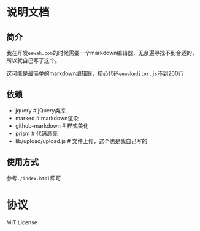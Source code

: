 # 说明文档

## 简介

我在开发`eewak.com`的时候需要一个markdown编辑器，无奈遍寻找不到合适的，所以就自己写了这个。

这可能是最简单的markdown编辑器，核心代码`eewakeditor.js`不到200行

## 依赖

- jquery                # jQuery类库
- marked                # markdown渲染
- github-markdown       # 样式美化
- prism                 # 代码高亮
- lib/upload/upload.js  # 文件上传，这个也是我自己写的

## 使用方式

参考`./index.html`即可

# 协议

MIT License
